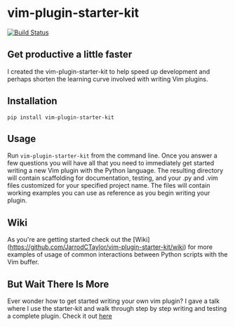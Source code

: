 # vim-plugin-starter-kit

[![Build Status](https://travis-ci.org/JarrodCTaylor/vim-plugin-starter-kit.png?branch=master)](https://travis-ci.org/JarrodCTaylor/vim-plugin-starter-kit)

## Get productive a little faster

I created the vim-plugin-starter-kit to help speed up development and perhaps shorten the learning curve
involved with writing Vim plugins.

## Installation

`pip install vim-plugin-starter-kit`

## Usage

Run `vim-plugin-starter-kit` from the command line. Once you answer a few questions you will have all
that you need to immediately get started writing a new Vim plugin with the Python language. The
resulting directory will contain scaffolding for documentation, testing, and your .py and .vim files
customized for your specified project name. The files will contain working examples you can use as
reference as you begin writing your plugin.

## Wiki

As you're are getting started check out the [Wiki] (https://github.com/JarrodCTaylor/vim-plugin-starter-kit/wiki)
for more examples of usage of common interactions between Python scripts with the Vim buffer.

## But Wait There Is More

Ever wonder how to get started writing your own vim plugin? I gave a talk where
I use the starter-kit and walk through step by step writing and testing a
complete plugin. Check it out [here](http://www.youtube.com/watch?v=vMAeYp8mX_M)
